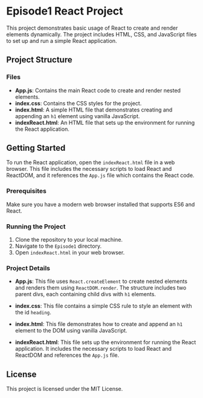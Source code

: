 # Episode1 React Project

This project demonstrates basic usage of React to create and render elements dynamically. The project includes HTML, CSS, and JavaScript files to set up and run a simple React application.

## Project Structure

### Files

- **App.js**: Contains the main React code to create and render nested elements.
- **index.css**: Contains the CSS styles for the project.
- **index.html**: A simple HTML file that demonstrates creating and appending an `h1` element using vanilla JavaScript.
- **indexReact.html**: An HTML file that sets up the environment for running the React application.

## Getting Started

To run the React application, open the `indexReact.html` file in a web browser. This file includes the necessary scripts to load React and ReactDOM, and it references the `App.js` file which contains the React code.

### Prerequisites

Make sure you have a modern web browser installed that supports ES6 and React.

### Running the Project

1. Clone the repository to your local machine.
2. Navigate to the `Episode1` directory.
3. Open `indexReact.html` in your web browser.

### Project Details

- **App.js**: This file uses `React.createElement` to create nested elements and renders them using `ReactDOM.render`. The structure includes two parent divs, each containing child divs with `h1` elements.

- **index.css**: This file contains a simple CSS rule to style an element with the id `heading`.

- **index.html**: This file demonstrates how to create and append an `h1` element to the DOM using vanilla JavaScript.

- **indexReact.html**: This file sets up the environment for running the React application. It includes the necessary scripts to load React and ReactDOM and references the `App.js` file.

## License

This project is licensed under the MIT License.
